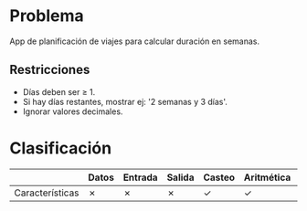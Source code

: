# Problema

App de planificación de viajes para calcular duración en semanas.

## Restricciones

- Días deben ser ≥ 1.
- Si hay días restantes, mostrar ej: '2 semanas y 3 días'.
- Ignorar valores decimales.

# Clasificación
|  | Datos | Entrada | Salida | Casteo | Aritmética | Relacionales | Lógicos | Condicionales | Ciclo | Matrices | Funciones |
|----------|-------|---------|--------|--------|------------|--------------|---------|---------------|-------|----------|-------------|
| Características | ✗ | ✗ | ✗ | ✓ | ✓ | ✗ | ✗ | ✗ | ✗ | ✗ | ✗ |
